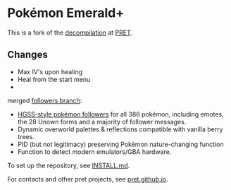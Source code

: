 # Pokémon Emerald+

This is a fork of the [decompilation](https://github.com/pret/pokeemerald) at [PRET](https://github.com/pret).

## Changes
* Max IV's upon healing
* Heal from the start menu
* 

merged [followers branch](https://github.com/aarant/pokeemerald/tree/followers):
* [HGSS-style pokémon followers](https://bulbapedia.bulbagarden.net/wiki/Walking_Pok%C3%A9mon#Pok.C3.A9mon_HeartGold_and_SoulSilver) for all 386 pokémon, including emotes, the 28 Unown forms and a majority of follower messages.
* Dynamic overworld palettes & reflections compatible with vanilla berry trees.
* PID (but not legitimacy) preserving Pokémon nature-changing function
* Function to detect modern emulators/GBA hardware.


To set up the repository, see [INSTALL.md](INSTALL.md).

For contacts and other pret projects, see [pret.github.io](https://pret.github.io/).

